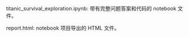 titanic_survival_exploration.ipynb: 带有完整问题答案和代码的 notebook 文件。

report.html: notebook 项目导出的 HTML 文件。
